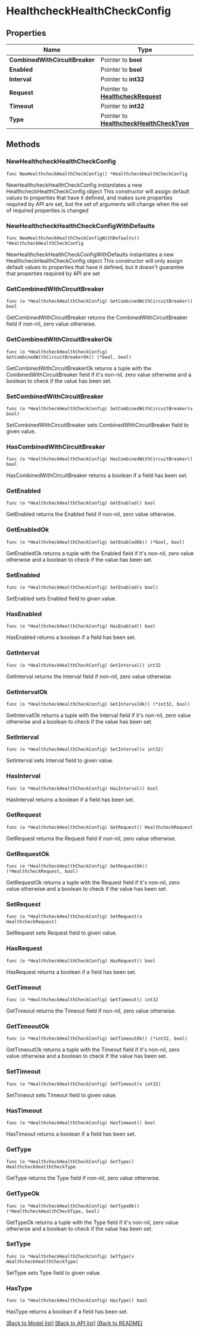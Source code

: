 # HealthcheckHealthCheckConfig

## Properties

Name | Type | Description | Notes
------------ | ------------- | ------------- | -------------
**CombinedWithCircuitBreaker** | Pointer to **bool** |  | [optional] 
**Enabled** | Pointer to **bool** |  | [optional] 
**Interval** | Pointer to **int32** |  | [optional] 
**Request** | Pointer to [**HealthcheckRequest**](HealthcheckRequest.md) |  | [optional] 
**Timeout** | Pointer to **int32** |  | [optional] 
**Type** | Pointer to [**HealthcheckHealthCheckType**](HealthcheckHealthCheckType.md) |  | [optional] 

## Methods

### NewHealthcheckHealthCheckConfig

`func NewHealthcheckHealthCheckConfig() *HealthcheckHealthCheckConfig`

NewHealthcheckHealthCheckConfig instantiates a new HealthcheckHealthCheckConfig object
This constructor will assign default values to properties that have it defined,
and makes sure properties required by API are set, but the set of arguments
will change when the set of required properties is changed

### NewHealthcheckHealthCheckConfigWithDefaults

`func NewHealthcheckHealthCheckConfigWithDefaults() *HealthcheckHealthCheckConfig`

NewHealthcheckHealthCheckConfigWithDefaults instantiates a new HealthcheckHealthCheckConfig object
This constructor will only assign default values to properties that have it defined,
but it doesn't guarantee that properties required by API are set

### GetCombinedWithCircuitBreaker

`func (o *HealthcheckHealthCheckConfig) GetCombinedWithCircuitBreaker() bool`

GetCombinedWithCircuitBreaker returns the CombinedWithCircuitBreaker field if non-nil, zero value otherwise.

### GetCombinedWithCircuitBreakerOk

`func (o *HealthcheckHealthCheckConfig) GetCombinedWithCircuitBreakerOk() (*bool, bool)`

GetCombinedWithCircuitBreakerOk returns a tuple with the CombinedWithCircuitBreaker field if it's non-nil, zero value otherwise
and a boolean to check if the value has been set.

### SetCombinedWithCircuitBreaker

`func (o *HealthcheckHealthCheckConfig) SetCombinedWithCircuitBreaker(v bool)`

SetCombinedWithCircuitBreaker sets CombinedWithCircuitBreaker field to given value.

### HasCombinedWithCircuitBreaker

`func (o *HealthcheckHealthCheckConfig) HasCombinedWithCircuitBreaker() bool`

HasCombinedWithCircuitBreaker returns a boolean if a field has been set.

### GetEnabled

`func (o *HealthcheckHealthCheckConfig) GetEnabled() bool`

GetEnabled returns the Enabled field if non-nil, zero value otherwise.

### GetEnabledOk

`func (o *HealthcheckHealthCheckConfig) GetEnabledOk() (*bool, bool)`

GetEnabledOk returns a tuple with the Enabled field if it's non-nil, zero value otherwise
and a boolean to check if the value has been set.

### SetEnabled

`func (o *HealthcheckHealthCheckConfig) SetEnabled(v bool)`

SetEnabled sets Enabled field to given value.

### HasEnabled

`func (o *HealthcheckHealthCheckConfig) HasEnabled() bool`

HasEnabled returns a boolean if a field has been set.

### GetInterval

`func (o *HealthcheckHealthCheckConfig) GetInterval() int32`

GetInterval returns the Interval field if non-nil, zero value otherwise.

### GetIntervalOk

`func (o *HealthcheckHealthCheckConfig) GetIntervalOk() (*int32, bool)`

GetIntervalOk returns a tuple with the Interval field if it's non-nil, zero value otherwise
and a boolean to check if the value has been set.

### SetInterval

`func (o *HealthcheckHealthCheckConfig) SetInterval(v int32)`

SetInterval sets Interval field to given value.

### HasInterval

`func (o *HealthcheckHealthCheckConfig) HasInterval() bool`

HasInterval returns a boolean if a field has been set.

### GetRequest

`func (o *HealthcheckHealthCheckConfig) GetRequest() HealthcheckRequest`

GetRequest returns the Request field if non-nil, zero value otherwise.

### GetRequestOk

`func (o *HealthcheckHealthCheckConfig) GetRequestOk() (*HealthcheckRequest, bool)`

GetRequestOk returns a tuple with the Request field if it's non-nil, zero value otherwise
and a boolean to check if the value has been set.

### SetRequest

`func (o *HealthcheckHealthCheckConfig) SetRequest(v HealthcheckRequest)`

SetRequest sets Request field to given value.

### HasRequest

`func (o *HealthcheckHealthCheckConfig) HasRequest() bool`

HasRequest returns a boolean if a field has been set.

### GetTimeout

`func (o *HealthcheckHealthCheckConfig) GetTimeout() int32`

GetTimeout returns the Timeout field if non-nil, zero value otherwise.

### GetTimeoutOk

`func (o *HealthcheckHealthCheckConfig) GetTimeoutOk() (*int32, bool)`

GetTimeoutOk returns a tuple with the Timeout field if it's non-nil, zero value otherwise
and a boolean to check if the value has been set.

### SetTimeout

`func (o *HealthcheckHealthCheckConfig) SetTimeout(v int32)`

SetTimeout sets Timeout field to given value.

### HasTimeout

`func (o *HealthcheckHealthCheckConfig) HasTimeout() bool`

HasTimeout returns a boolean if a field has been set.

### GetType

`func (o *HealthcheckHealthCheckConfig) GetType() HealthcheckHealthCheckType`

GetType returns the Type field if non-nil, zero value otherwise.

### GetTypeOk

`func (o *HealthcheckHealthCheckConfig) GetTypeOk() (*HealthcheckHealthCheckType, bool)`

GetTypeOk returns a tuple with the Type field if it's non-nil, zero value otherwise
and a boolean to check if the value has been set.

### SetType

`func (o *HealthcheckHealthCheckConfig) SetType(v HealthcheckHealthCheckType)`

SetType sets Type field to given value.

### HasType

`func (o *HealthcheckHealthCheckConfig) HasType() bool`

HasType returns a boolean if a field has been set.


[[Back to Model list]](../README.md#documentation-for-models) [[Back to API list]](../README.md#documentation-for-api-endpoints) [[Back to README]](../README.md)


